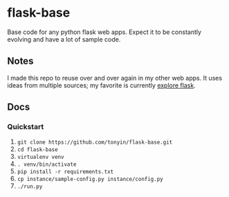 # flask-base

Base code for any python flask web apps. Expect it to be constantly evolving and have a lot of sample code.

## Notes

I made this repo to reuse over and over again in my other web apps. It uses ideas from multiple sources; my favorite is currently [explore flask](https://exploreflask.com/en/latest/index.html).

## Docs

### Quickstart

1. `git clone https://github.com/tonyin/flask-base.git`
2. `cd flask-base`
3. `virtualenv venv`
4. `. venv/bin/activate`
5. `pip install -r requirements.txt`
6. `cp instance/sample-config.py instance/config.py`
6. `./run.py`

###

